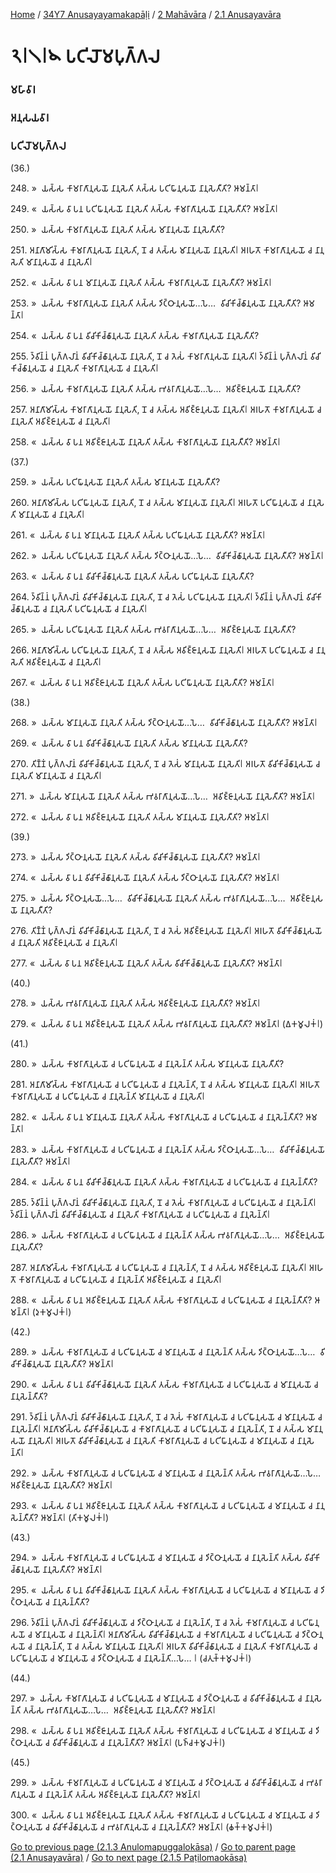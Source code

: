
[Home](/) / [34Y7 Anusayayamakapāḷi](../../../34Y7.md) / [2 Mahāvāra](../../2.md) / [2.1 Anusayavāra](../2.1.md)

# 𑁨𑁇𑁧𑁇𑁪 𑀧𑀝𑀺𑀮𑁄𑀫𑀧𑀼𑀕𑁆𑀕𑀮

### 𑀫𑀳𑀸𑀯𑀸𑀭

### 𑀅𑀦𑀼𑀲𑀬𑀯𑀸𑀭

### 𑀧𑀝𑀺𑀮𑁄𑀫𑀧𑀼𑀕𑁆𑀕𑀮

(36.)

248\. »  𑀬𑀲𑁆𑀲 𑀓𑀸𑀫𑀭𑀸𑀕𑀸𑀦𑀼𑀲𑀬𑁄 𑀦𑀸𑀦𑀼𑀲𑁂𑀢𑀺 𑀢𑀲𑁆𑀲 𑀧𑀝𑀺𑀖𑀸𑀦𑀼𑀲𑀬𑁄 𑀦𑀸𑀦𑀼𑀲𑁂𑀢𑀻𑀢𑀺? 𑀆𑀫𑀦𑁆𑀢𑀸𑁇

249\. «  𑀬𑀲𑁆𑀲 𑀯𑀸 𑀧𑀦 𑀧𑀝𑀺𑀖𑀸𑀦𑀼𑀲𑀬𑁄 𑀦𑀸𑀦𑀼𑀲𑁂𑀢𑀺 𑀢𑀲𑁆𑀲 𑀓𑀸𑀫𑀭𑀸𑀕𑀸𑀦𑀼𑀲𑀬𑁄 𑀦𑀸𑀦𑀼𑀲𑁂𑀢𑀻𑀢𑀺? 𑀆𑀫𑀦𑁆𑀢𑀸𑁇

250\. »  𑀬𑀲𑁆𑀲 𑀓𑀸𑀫𑀭𑀸𑀕𑀸𑀦𑀼𑀲𑀬𑁄 𑀦𑀸𑀦𑀼𑀲𑁂𑀢𑀺 𑀢𑀲𑁆𑀲 𑀫𑀸𑀦𑀸𑀦𑀼𑀲𑀬𑁄 𑀦𑀸𑀦𑀼𑀲𑁂𑀢𑀻𑀢𑀺?

251\. 𑀅𑀦𑀸𑀕𑀸𑀫𑀺𑀲𑁆𑀲 𑀓𑀸𑀫𑀭𑀸𑀕𑀸𑀦𑀼𑀲𑀬𑁄 𑀦𑀸𑀦𑀼𑀲𑁂𑀢𑀺, 𑀦𑁄 𑀘 𑀢𑀲𑁆𑀲 𑀫𑀸𑀦𑀸𑀦𑀼𑀲𑀬𑁄 𑀦𑀸𑀦𑀼𑀲𑁂𑀢𑀺𑁇 𑀅𑀭𑀳𑀢𑁄 𑀓𑀸𑀫𑀭𑀸𑀕𑀸𑀦𑀼𑀲𑀬𑁄 𑀘 𑀦𑀸𑀦𑀼𑀲𑁂𑀢𑀺 𑀫𑀸𑀦𑀸𑀦𑀼𑀲𑀬𑁄 𑀘 𑀦𑀸𑀦𑀼𑀲𑁂𑀢𑀺𑁇

252\. «  𑀬𑀲𑁆𑀲 𑀯𑀸 𑀧𑀦 𑀫𑀸𑀦𑀸𑀦𑀼𑀲𑀬𑁄 𑀦𑀸𑀦𑀼𑀲𑁂𑀢𑀺 𑀢𑀲𑁆𑀲 𑀓𑀸𑀫𑀭𑀸𑀕𑀸𑀦𑀼𑀲𑀬𑁄 𑀦𑀸𑀦𑀼𑀲𑁂𑀢𑀻𑀢𑀺? 𑀆𑀫𑀦𑁆𑀢𑀸𑁇

253\. »  𑀬𑀲𑁆𑀲 𑀓𑀸𑀫𑀭𑀸𑀕𑀸𑀦𑀼𑀲𑀬𑁄 𑀦𑀸𑀦𑀼𑀲𑁂𑀢𑀺 𑀢𑀲𑁆𑀲 𑀤𑀺𑀝𑁆𑀞𑀸𑀦𑀼𑀲𑀬𑁄…𑀧𑁂…  𑀯𑀺𑀘𑀺𑀓𑀺𑀘𑁆𑀙𑀸𑀦𑀼𑀲𑀬𑁄 𑀦𑀸𑀦𑀼𑀲𑁂𑀢𑀻𑀢𑀺? 𑀆𑀫𑀦𑁆𑀢𑀸𑁇

254\. «  𑀬𑀲𑁆𑀲 𑀯𑀸 𑀧𑀦 𑀯𑀺𑀘𑀺𑀓𑀺𑀘𑁆𑀙𑀸𑀦𑀼𑀲𑀬𑁄 𑀦𑀸𑀦𑀼𑀲𑁂𑀢𑀺 𑀢𑀲𑁆𑀲 𑀓𑀸𑀫𑀭𑀸𑀕𑀸𑀦𑀼𑀲𑀬𑁄 𑀦𑀸𑀦𑀼𑀲𑁂𑀢𑀻𑀢𑀺?

255\. 𑀤𑁆𑀯𑀺𑀦𑁆𑀦𑀁 𑀧𑀼𑀕𑁆𑀕𑀮𑀸𑀦𑀁 𑀯𑀺𑀘𑀺𑀓𑀺𑀘𑁆𑀙𑀸𑀦𑀼𑀲𑀬𑁄 𑀦𑀸𑀦𑀼𑀲𑁂𑀢𑀺, 𑀦𑁄 𑀘 𑀢𑁂𑀲𑀁 𑀓𑀸𑀫𑀭𑀸𑀕𑀸𑀦𑀼𑀲𑀬𑁄 𑀦𑀸𑀦𑀼𑀲𑁂𑀢𑀺𑁇 𑀤𑁆𑀯𑀺𑀦𑁆𑀦𑀁 𑀧𑀼𑀕𑁆𑀕𑀮𑀸𑀦𑀁 𑀯𑀺𑀘𑀺𑀓𑀺𑀘𑁆𑀙𑀸𑀦𑀼𑀲𑀬𑁄 𑀘 𑀦𑀸𑀦𑀼𑀲𑁂𑀢𑀺 𑀓𑀸𑀫𑀭𑀸𑀕𑀸𑀦𑀼𑀲𑀬𑁄 𑀘 𑀦𑀸𑀦𑀼𑀲𑁂𑀢𑀺𑁇

256\. »  𑀬𑀲𑁆𑀲 𑀓𑀸𑀫𑀭𑀸𑀕𑀸𑀦𑀼𑀲𑀬𑁄 𑀦𑀸𑀦𑀼𑀲𑁂𑀢𑀺 𑀢𑀲𑁆𑀲 𑀪𑀯𑀭𑀸𑀕𑀸𑀦𑀼𑀲𑀬𑁄…𑀧𑁂…  𑀅𑀯𑀺𑀚𑁆𑀚𑀸𑀦𑀼𑀲𑀬𑁄 𑀦𑀸𑀦𑀼𑀲𑁂𑀢𑀻𑀢𑀺?

257\. 𑀅𑀦𑀸𑀕𑀸𑀫𑀺𑀲𑁆𑀲 𑀓𑀸𑀫𑀭𑀸𑀕𑀸𑀦𑀼𑀲𑀬𑁄 𑀦𑀸𑀦𑀼𑀲𑁂𑀢𑀺, 𑀦𑁄 𑀘 𑀢𑀲𑁆𑀲 𑀅𑀯𑀺𑀚𑁆𑀚𑀸𑀦𑀼𑀲𑀬𑁄 𑀦𑀸𑀦𑀼𑀲𑁂𑀢𑀺𑁇 𑀅𑀭𑀳𑀢𑁄 𑀓𑀸𑀫𑀭𑀸𑀕𑀸𑀦𑀼𑀲𑀬𑁄 𑀘 𑀦𑀸𑀦𑀼𑀲𑁂𑀢𑀺 𑀅𑀯𑀺𑀚𑁆𑀚𑀸𑀦𑀼𑀲𑀬𑁄 𑀘 𑀦𑀸𑀦𑀼𑀲𑁂𑀢𑀺𑁇

258\. «  𑀬𑀲𑁆𑀲 𑀯𑀸 𑀧𑀦 𑀅𑀯𑀺𑀚𑁆𑀚𑀸𑀦𑀼𑀲𑀬𑁄 𑀦𑀸𑀦𑀼𑀲𑁂𑀢𑀺 𑀢𑀲𑁆𑀲 𑀓𑀸𑀫𑀭𑀸𑀕𑀸𑀦𑀼𑀲𑀬𑁄 𑀦𑀸𑀦𑀼𑀲𑁂𑀢𑀻𑀢𑀺? 𑀆𑀫𑀦𑁆𑀢𑀸𑁇

(37.)

259\. »  𑀬𑀲𑁆𑀲 𑀧𑀝𑀺𑀖𑀸𑀦𑀼𑀲𑀬𑁄 𑀦𑀸𑀦𑀼𑀲𑁂𑀢𑀺 𑀢𑀲𑁆𑀲 𑀫𑀸𑀦𑀸𑀦𑀼𑀲𑀬𑁄 𑀦𑀸𑀦𑀼𑀲𑁂𑀢𑀻𑀢𑀺?

260\. 𑀅𑀦𑀸𑀕𑀸𑀫𑀺𑀲𑁆𑀲 𑀧𑀝𑀺𑀖𑀸𑀦𑀼𑀲𑀬𑁄 𑀦𑀸𑀦𑀼𑀲𑁂𑀢𑀺, 𑀦𑁄 𑀘 𑀢𑀲𑁆𑀲 𑀫𑀸𑀦𑀸𑀦𑀼𑀲𑀬𑁄 𑀦𑀸𑀦𑀼𑀲𑁂𑀢𑀺𑁇 𑀅𑀭𑀳𑀢𑁄 𑀧𑀝𑀺𑀖𑀸𑀦𑀼𑀲𑀬𑁄 𑀘 𑀦𑀸𑀦𑀼𑀲𑁂𑀢𑀺 𑀫𑀸𑀦𑀸𑀦𑀼𑀲𑀬𑁄 𑀘 𑀦𑀸𑀦𑀼𑀲𑁂𑀢𑀺𑁇

261\. «  𑀬𑀲𑁆𑀲 𑀯𑀸 𑀧𑀦 𑀫𑀸𑀦𑀸𑀦𑀼𑀲𑀬𑁄 𑀦𑀸𑀦𑀼𑀲𑁂𑀢𑀺 𑀢𑀲𑁆𑀲 𑀧𑀝𑀺𑀖𑀸𑀦𑀼𑀲𑀬𑁄 𑀦𑀸𑀦𑀼𑀲𑁂𑀢𑀻𑀢𑀺? 𑀆𑀫𑀦𑁆𑀢𑀸𑁇

262\. »  𑀬𑀲𑁆𑀲 𑀧𑀝𑀺𑀖𑀸𑀦𑀼𑀲𑀬𑁄 𑀦𑀸𑀦𑀼𑀲𑁂𑀢𑀺 𑀢𑀲𑁆𑀲 𑀤𑀺𑀝𑁆𑀞𑀸𑀦𑀼𑀲𑀬𑁄…𑀧𑁂…  𑀯𑀺𑀘𑀺𑀓𑀺𑀘𑁆𑀙𑀸𑀦𑀼𑀲𑀬𑁄 𑀦𑀸𑀦𑀼𑀲𑁂𑀢𑀻𑀢𑀺? 𑀆𑀫𑀦𑁆𑀢𑀸𑁇

263\. «  𑀬𑀲𑁆𑀲 𑀯𑀸 𑀧𑀦 𑀯𑀺𑀘𑀺𑀓𑀺𑀘𑁆𑀙𑀸𑀦𑀼𑀲𑀬𑁄 𑀦𑀸𑀦𑀼𑀲𑁂𑀢𑀺 𑀢𑀲𑁆𑀲 𑀧𑀝𑀺𑀖𑀸𑀦𑀼𑀲𑀬𑁄 𑀦𑀸𑀦𑀼𑀲𑁂𑀢𑀻𑀢𑀺?

264\. 𑀤𑁆𑀯𑀺𑀦𑁆𑀦𑀁 𑀧𑀼𑀕𑁆𑀕𑀮𑀸𑀦𑀁 𑀯𑀺𑀘𑀺𑀓𑀺𑀘𑁆𑀙𑀸𑀦𑀼𑀲𑀬𑁄 𑀦𑀸𑀦𑀼𑀲𑁂𑀢𑀺, 𑀦𑁄 𑀘 𑀢𑁂𑀲𑀁 𑀧𑀝𑀺𑀖𑀸𑀦𑀼𑀲𑀬𑁄 𑀦𑀸𑀦𑀼𑀲𑁂𑀢𑀺𑁇 𑀤𑁆𑀯𑀺𑀦𑁆𑀦𑀁 𑀧𑀼𑀕𑁆𑀕𑀮𑀸𑀦𑀁 𑀯𑀺𑀘𑀺𑀓𑀺𑀘𑁆𑀙𑀸𑀦𑀼𑀲𑀬𑁄 𑀘 𑀦𑀸𑀦𑀼𑀲𑁂𑀢𑀺 𑀧𑀝𑀺𑀖𑀸𑀦𑀼𑀲𑀬𑁄 𑀘 𑀦𑀸𑀦𑀼𑀲𑁂𑀢𑀺𑁇

265\. »  𑀬𑀲𑁆𑀲 𑀧𑀝𑀺𑀖𑀸𑀦𑀼𑀲𑀬𑁄 𑀦𑀸𑀦𑀼𑀲𑁂𑀢𑀺 𑀢𑀲𑁆𑀲 𑀪𑀯𑀭𑀸𑀕𑀸𑀦𑀼𑀲𑀬𑁄…𑀧𑁂…  𑀅𑀯𑀺𑀚𑁆𑀚𑀸𑀦𑀼𑀲𑀬𑁄 𑀦𑀸𑀦𑀼𑀲𑁂𑀢𑀻𑀢𑀺?

266\. 𑀅𑀦𑀸𑀕𑀸𑀫𑀺𑀲𑁆𑀲 𑀧𑀝𑀺𑀖𑀸𑀦𑀼𑀲𑀬𑁄 𑀦𑀸𑀦𑀼𑀲𑁂𑀢𑀺, 𑀦𑁄 𑀘 𑀢𑀲𑁆𑀲 𑀅𑀯𑀺𑀚𑁆𑀚𑀸𑀦𑀼𑀲𑀬𑁄 𑀦𑀸𑀦𑀼𑀲𑁂𑀢𑀺𑁇 𑀅𑀭𑀳𑀢𑁄 𑀧𑀝𑀺𑀖𑀸𑀦𑀼𑀲𑀬𑁄 𑀘 𑀦𑀸𑀦𑀼𑀲𑁂𑀢𑀺 𑀅𑀯𑀺𑀚𑁆𑀚𑀸𑀦𑀼𑀲𑀬𑁄 𑀘 𑀦𑀸𑀦𑀼𑀲𑁂𑀢𑀺𑁇

267\. «  𑀬𑀲𑁆𑀲 𑀯𑀸 𑀧𑀦 𑀅𑀯𑀺𑀚𑁆𑀚𑀸𑀦𑀼𑀲𑀬𑁄 𑀦𑀸𑀦𑀼𑀲𑁂𑀢𑀺 𑀢𑀲𑁆𑀲 𑀧𑀝𑀺𑀖𑀸𑀦𑀼𑀲𑀬𑁄 𑀦𑀸𑀦𑀼𑀲𑁂𑀢𑀻𑀢𑀺? 𑀆𑀫𑀦𑁆𑀢𑀸𑁇

(38.)

268\. »  𑀬𑀲𑁆𑀲 𑀫𑀸𑀦𑀸𑀦𑀼𑀲𑀬𑁄 𑀦𑀸𑀦𑀼𑀲𑁂𑀢𑀺 𑀢𑀲𑁆𑀲 𑀤𑀺𑀝𑁆𑀞𑀸𑀦𑀼𑀲𑀬𑁄…𑀧𑁂…  𑀯𑀺𑀘𑀺𑀓𑀺𑀘𑁆𑀙𑀸𑀦𑀼𑀲𑀬𑁄 𑀦𑀸𑀦𑀼𑀲𑁂𑀢𑀻𑀢𑀺? 𑀆𑀫𑀦𑁆𑀢𑀸𑁇

269\. «  𑀬𑀲𑁆𑀲 𑀯𑀸 𑀧𑀦 𑀯𑀺𑀘𑀺𑀓𑀺𑀘𑁆𑀙𑀸𑀦𑀼𑀲𑀬𑁄 𑀦𑀸𑀦𑀼𑀲𑁂𑀢𑀺 𑀢𑀲𑁆𑀲 𑀫𑀸𑀦𑀸𑀦𑀼𑀲𑀬𑁄 𑀦𑀸𑀦𑀼𑀲𑁂𑀢𑀻𑀢𑀺?

270\. 𑀢𑀺𑀡𑁆𑀡𑀁 𑀧𑀼𑀕𑁆𑀕𑀮𑀸𑀦𑀁 𑀯𑀺𑀘𑀺𑀓𑀺𑀘𑁆𑀙𑀸𑀦𑀼𑀲𑀬𑁄 𑀦𑀸𑀦𑀼𑀲𑁂𑀢𑀺, 𑀦𑁄 𑀘 𑀢𑁂𑀲𑀁 𑀫𑀸𑀦𑀸𑀦𑀼𑀲𑀬𑁄 𑀦𑀸𑀦𑀼𑀲𑁂𑀢𑀺𑁇 𑀅𑀭𑀳𑀢𑁄 𑀯𑀺𑀘𑀺𑀓𑀺𑀘𑁆𑀙𑀸𑀦𑀼𑀲𑀬𑁄 𑀘 𑀦𑀸𑀦𑀼𑀲𑁂𑀢𑀺 𑀫𑀸𑀦𑀸𑀦𑀼𑀲𑀬𑁄 𑀘 𑀦𑀸𑀦𑀼𑀲𑁂𑀢𑀺𑁇

271\. »  𑀬𑀲𑁆𑀲 𑀫𑀸𑀦𑀸𑀦𑀼𑀲𑀬𑁄 𑀦𑀸𑀦𑀼𑀲𑁂𑀢𑀺 𑀢𑀲𑁆𑀲 𑀪𑀯𑀭𑀸𑀕𑀸𑀦𑀼𑀲𑀬𑁄…𑀧𑁂…  𑀅𑀯𑀺𑀚𑁆𑀚𑀸𑀦𑀼𑀲𑀬𑁄 𑀦𑀸𑀦𑀼𑀲𑁂𑀢𑀻𑀢𑀺? 𑀆𑀫𑀦𑁆𑀢𑀸𑁇

272\. «  𑀬𑀲𑁆𑀲 𑀯𑀸 𑀧𑀦 𑀅𑀯𑀺𑀚𑁆𑀚𑀸𑀦𑀼𑀲𑀬𑁄 𑀦𑀸𑀦𑀼𑀲𑁂𑀢𑀺 𑀢𑀲𑁆𑀲 𑀫𑀸𑀦𑀸𑀦𑀼𑀲𑀬𑁄 𑀦𑀸𑀦𑀼𑀲𑁂𑀢𑀻𑀢𑀺? 𑀆𑀫𑀦𑁆𑀢𑀸𑁇

(39.)

273\. »  𑀬𑀲𑁆𑀲 𑀤𑀺𑀝𑁆𑀞𑀸𑀦𑀼𑀲𑀬𑁄 𑀦𑀸𑀦𑀼𑀲𑁂𑀢𑀺 𑀢𑀲𑁆𑀲 𑀯𑀺𑀘𑀺𑀓𑀺𑀘𑁆𑀙𑀸𑀦𑀼𑀲𑀬𑁄 𑀦𑀸𑀦𑀼𑀲𑁂𑀢𑀻𑀢𑀺? 𑀆𑀫𑀦𑁆𑀢𑀸𑁇

274\. «  𑀬𑀲𑁆𑀲 𑀯𑀸 𑀧𑀦 𑀯𑀺𑀘𑀺𑀓𑀺𑀘𑁆𑀙𑀸𑀦𑀼𑀲𑀬𑁄 𑀦𑀸𑀦𑀼𑀲𑁂𑀢𑀺 𑀢𑀲𑁆𑀲 𑀤𑀺𑀝𑁆𑀞𑀸𑀦𑀼𑀲𑀬𑁄 𑀦𑀸𑀦𑀼𑀲𑁂𑀢𑀻𑀢𑀺? 𑀆𑀫𑀦𑁆𑀢𑀸𑁇

275\. »  𑀬𑀲𑁆𑀲 𑀤𑀺𑀝𑁆𑀞𑀸𑀦𑀼𑀲𑀬𑁄…𑀧𑁂…  𑀯𑀺𑀘𑀺𑀓𑀺𑀘𑁆𑀙𑀸𑀦𑀼𑀲𑀬𑁄 𑀦𑀸𑀦𑀼𑀲𑁂𑀢𑀺 𑀢𑀲𑁆𑀲 𑀪𑀯𑀭𑀸𑀕𑀸𑀦𑀼𑀲𑀬𑁄…𑀧𑁂…  𑀅𑀯𑀺𑀚𑁆𑀚𑀸𑀦𑀼𑀲𑀬𑁄 𑀦𑀸𑀦𑀼𑀲𑁂𑀢𑀻𑀢𑀺?

276\. 𑀢𑀺𑀡𑁆𑀡𑀁 𑀧𑀼𑀕𑁆𑀕𑀮𑀸𑀦𑀁 𑀯𑀺𑀘𑀺𑀓𑀺𑀘𑁆𑀙𑀸𑀦𑀼𑀲𑀬𑁄 𑀦𑀸𑀦𑀼𑀲𑁂𑀢𑀺, 𑀦𑁄 𑀘 𑀢𑁂𑀲𑀁 𑀅𑀯𑀺𑀚𑁆𑀚𑀸𑀦𑀼𑀲𑀬𑁄 𑀦𑀸𑀦𑀼𑀲𑁂𑀢𑀺𑁇 𑀅𑀭𑀳𑀢𑁄 𑀯𑀺𑀘𑀺𑀓𑀺𑀘𑁆𑀙𑀸𑀦𑀼𑀲𑀬𑁄 𑀘 𑀦𑀸𑀦𑀼𑀲𑁂𑀢𑀺 𑀅𑀯𑀺𑀚𑁆𑀚𑀸𑀦𑀼𑀲𑀬𑁄 𑀘 𑀦𑀸𑀦𑀼𑀲𑁂𑀢𑀺𑁇

277\. «  𑀬𑀲𑁆𑀲 𑀯𑀸 𑀧𑀦 𑀅𑀯𑀺𑀚𑁆𑀚𑀸𑀦𑀼𑀲𑀬𑁄 𑀦𑀸𑀦𑀼𑀲𑁂𑀢𑀺 𑀢𑀲𑁆𑀲 𑀯𑀺𑀘𑀺𑀓𑀺𑀘𑁆𑀙𑀸𑀦𑀼𑀲𑀬𑁄 𑀦𑀸𑀦𑀼𑀲𑁂𑀢𑀻𑀢𑀺? 𑀆𑀫𑀦𑁆𑀢𑀸𑁇

(40.)

278\. »  𑀬𑀲𑁆𑀲 𑀪𑀯𑀭𑀸𑀕𑀸𑀦𑀼𑀲𑀬𑁄 𑀦𑀸𑀦𑀼𑀲𑁂𑀢𑀺 𑀢𑀲𑁆𑀲 𑀅𑀯𑀺𑀚𑁆𑀚𑀸𑀦𑀼𑀲𑀬𑁄 𑀦𑀸𑀦𑀼𑀲𑁂𑀢𑀻𑀢𑀺? 𑀆𑀫𑀦𑁆𑀢𑀸𑁇

279\. «  𑀬𑀲𑁆𑀲 𑀯𑀸 𑀧𑀦 𑀅𑀯𑀺𑀚𑁆𑀚𑀸𑀦𑀼𑀲𑀬𑁄 𑀦𑀸𑀦𑀼𑀲𑁂𑀢𑀺 𑀢𑀲𑁆𑀲 𑀪𑀯𑀭𑀸𑀕𑀸𑀦𑀼𑀲𑀬𑁄 𑀦𑀸𑀦𑀼𑀲𑁂𑀢𑀻𑀢𑀺? 𑀆𑀫𑀦𑁆𑀢𑀸𑁇 (𑀏𑀓𑀫𑀽𑀮𑀓𑀁𑁇)

(41.)

280\. »  𑀬𑀲𑁆𑀲 𑀓𑀸𑀫𑀭𑀸𑀕𑀸𑀦𑀼𑀲𑀬𑁄 𑀘 𑀧𑀝𑀺𑀖𑀸𑀦𑀼𑀲𑀬𑁄 𑀘 𑀦𑀸𑀦𑀼𑀲𑁂𑀦𑁆𑀢𑀺 𑀢𑀲𑁆𑀲 𑀫𑀸𑀦𑀸𑀦𑀼𑀲𑀬𑁄 𑀦𑀸𑀦𑀼𑀲𑁂𑀢𑀻𑀢𑀺?

281\. 𑀅𑀦𑀸𑀕𑀸𑀫𑀺𑀲𑁆𑀲 𑀓𑀸𑀫𑀭𑀸𑀕𑀸𑀦𑀼𑀲𑀬𑁄 𑀘 𑀧𑀝𑀺𑀖𑀸𑀦𑀼𑀲𑀬𑁄 𑀘 𑀦𑀸𑀦𑀼𑀲𑁂𑀦𑁆𑀢𑀺, 𑀦𑁄 𑀘 𑀢𑀲𑁆𑀲 𑀫𑀸𑀦𑀸𑀦𑀼𑀲𑀬𑁄 𑀦𑀸𑀦𑀼𑀲𑁂𑀢𑀺𑁇 𑀅𑀭𑀳𑀢𑁄 𑀓𑀸𑀫𑀭𑀸𑀕𑀸𑀦𑀼𑀲𑀬𑁄 𑀘 𑀧𑀝𑀺𑀖𑀸𑀦𑀼𑀲𑀬𑁄 𑀘 𑀦𑀸𑀦𑀼𑀲𑁂𑀦𑁆𑀢𑀺 𑀫𑀸𑀦𑀸𑀦𑀼𑀲𑀬𑁄 𑀘 𑀦𑀸𑀦𑀼𑀲𑁂𑀢𑀺𑁇

282\. «  𑀬𑀲𑁆𑀲 𑀯𑀸 𑀧𑀦 𑀫𑀸𑀦𑀸𑀦𑀼𑀲𑀬𑁄 𑀦𑀸𑀦𑀼𑀲𑁂𑀢𑀺 𑀢𑀲𑁆𑀲 𑀓𑀸𑀫𑀭𑀸𑀕𑀸𑀦𑀼𑀲𑀬𑁄 𑀘 𑀧𑀝𑀺𑀖𑀸𑀦𑀼𑀲𑀬𑁄 𑀘 𑀦𑀸𑀦𑀼𑀲𑁂𑀦𑁆𑀢𑀻𑀢𑀺? 𑀆𑀫𑀦𑁆𑀢𑀸𑁇

283\. »  𑀬𑀲𑁆𑀲 𑀓𑀸𑀫𑀭𑀸𑀕𑀸𑀦𑀼𑀲𑀬𑁄 𑀘 𑀧𑀝𑀺𑀖𑀸𑀦𑀼𑀲𑀬𑁄 𑀘 𑀦𑀸𑀦𑀼𑀲𑁂𑀦𑁆𑀢𑀺 𑀢𑀲𑁆𑀲 𑀤𑀺𑀝𑁆𑀞𑀸𑀦𑀼𑀲𑀬𑁄…𑀧𑁂…  𑀯𑀺𑀘𑀺𑀓𑀺𑀘𑁆𑀙𑀸𑀦𑀼𑀲𑀬𑁄 𑀦𑀸𑀦𑀼𑀲𑁂𑀢𑀻𑀢𑀺? 𑀆𑀫𑀦𑁆𑀢𑀸𑁇

284\. «  𑀬𑀲𑁆𑀲 𑀯𑀸 𑀧𑀦 𑀯𑀺𑀘𑀺𑀓𑀺𑀘𑁆𑀙𑀸𑀦𑀼𑀲𑀬𑁄 𑀦𑀸𑀦𑀼𑀲𑁂𑀢𑀺 𑀢𑀲𑁆𑀲 𑀓𑀸𑀫𑀭𑀸𑀕𑀸𑀦𑀼𑀲𑀬𑁄 𑀘 𑀧𑀝𑀺𑀖𑀸𑀦𑀼𑀲𑀬𑁄 𑀘 𑀦𑀸𑀦𑀼𑀲𑁂𑀦𑁆𑀢𑀻𑀢𑀺?

285\. 𑀤𑁆𑀯𑀺𑀦𑁆𑀦𑀁 𑀧𑀼𑀕𑁆𑀕𑀮𑀸𑀦𑀁 𑀯𑀺𑀘𑀺𑀓𑀺𑀘𑁆𑀙𑀸𑀦𑀼𑀲𑀬𑁄 𑀦𑀸𑀦𑀼𑀲𑁂𑀢𑀺, 𑀦𑁄 𑀘 𑀢𑁂𑀲𑀁 𑀓𑀸𑀫𑀭𑀸𑀕𑀸𑀦𑀼𑀲𑀬𑁄 𑀘 𑀧𑀝𑀺𑀖𑀸𑀦𑀼𑀲𑀬𑁄 𑀘 𑀦𑀸𑀦𑀼𑀲𑁂𑀦𑁆𑀢𑀺𑁇 𑀤𑁆𑀯𑀺𑀦𑁆𑀦𑀁 𑀧𑀼𑀕𑁆𑀕𑀮𑀸𑀦𑀁 𑀯𑀺𑀘𑀺𑀓𑀺𑀘𑁆𑀙𑀸𑀦𑀼𑀲𑀬𑁄 𑀘 𑀦𑀸𑀦𑀼𑀲𑁂𑀢𑀺 𑀓𑀸𑀫𑀭𑀸𑀕𑀸𑀦𑀼𑀲𑀬𑁄 𑀘 𑀧𑀝𑀺𑀖𑀸𑀦𑀼𑀲𑀬𑁄 𑀘 𑀦𑀸𑀦𑀼𑀲𑁂𑀦𑁆𑀢𑀺𑁇

286\. »  𑀬𑀲𑁆𑀲 𑀓𑀸𑀫𑀭𑀸𑀕𑀸𑀦𑀼𑀲𑀬𑁄 𑀘 𑀧𑀝𑀺𑀖𑀸𑀦𑀼𑀲𑀬𑁄 𑀘 𑀦𑀸𑀦𑀼𑀲𑁂𑀦𑁆𑀢𑀺 𑀢𑀲𑁆𑀲 𑀪𑀯𑀭𑀸𑀕𑀸𑀦𑀼𑀲𑀬𑁄…𑀧𑁂…  𑀅𑀯𑀺𑀚𑁆𑀚𑀸𑀦𑀼𑀲𑀬𑁄 𑀦𑀸𑀦𑀼𑀲𑁂𑀢𑀻𑀢𑀺?

287\. 𑀅𑀦𑀸𑀕𑀸𑀫𑀺𑀲𑁆𑀲 𑀓𑀸𑀫𑀭𑀸𑀕𑀸𑀦𑀼𑀲𑀬𑁄 𑀘 𑀧𑀝𑀺𑀖𑀸𑀦𑀼𑀲𑀬𑁄 𑀘 𑀦𑀸𑀦𑀼𑀲𑁂𑀦𑁆𑀢𑀺, 𑀦𑁄 𑀘 𑀢𑀲𑁆𑀲 𑀅𑀯𑀺𑀚𑁆𑀚𑀸𑀦𑀼𑀲𑀬𑁄 𑀦𑀸𑀦𑀼𑀲𑁂𑀢𑀺𑁇 𑀅𑀭𑀳𑀢𑁄 𑀓𑀸𑀫𑀭𑀸𑀕𑀸𑀦𑀼𑀲𑀬𑁄 𑀘 𑀧𑀝𑀺𑀖𑀸𑀦𑀼𑀲𑀬𑁄 𑀘 𑀦𑀸𑀦𑀼𑀲𑁂𑀦𑁆𑀢𑀺 𑀅𑀯𑀺𑀚𑁆𑀚𑀸𑀦𑀼𑀲𑀬𑁄 𑀘 𑀦𑀸𑀦𑀼𑀲𑁂𑀢𑀺𑁇

288\. «  𑀬𑀲𑁆𑀲 𑀯𑀸 𑀧𑀦 𑀅𑀯𑀺𑀚𑁆𑀚𑀸𑀦𑀼𑀲𑀬𑁄 𑀦𑀸𑀦𑀼𑀲𑁂𑀢𑀺 𑀢𑀲𑁆𑀲 𑀓𑀸𑀫𑀭𑀸𑀕𑀸𑀦𑀼𑀲𑀬𑁄 𑀘 𑀧𑀝𑀺𑀖𑀸𑀦𑀼𑀲𑀬𑁄 𑀘 𑀦𑀸𑀦𑀼𑀲𑁂𑀦𑁆𑀢𑀻𑀢𑀺? 𑀆𑀫𑀦𑁆𑀢𑀸𑁇 (𑀤𑀼𑀓𑀫𑀽𑀮𑀓𑀁𑁇)

(42.)

289\. »  𑀬𑀲𑁆𑀲 𑀓𑀸𑀫𑀭𑀸𑀕𑀸𑀦𑀼𑀲𑀬𑁄 𑀘 𑀧𑀝𑀺𑀖𑀸𑀦𑀼𑀲𑀬𑁄 𑀘 𑀫𑀸𑀦𑀸𑀦𑀼𑀲𑀬𑁄 𑀘 𑀦𑀸𑀦𑀼𑀲𑁂𑀦𑁆𑀢𑀺 𑀢𑀲𑁆𑀲 𑀤𑀺𑀝𑁆𑀞𑀸𑀦𑀼𑀲𑀬𑁄…𑀧𑁂…  𑀯𑀺𑀘𑀺𑀓𑀺𑀘𑁆𑀙𑀸𑀦𑀼𑀲𑀬𑁄 𑀦𑀸𑀦𑀼𑀲𑁂𑀢𑀻𑀢𑀺? 𑀆𑀫𑀦𑁆𑀢𑀸𑁇

290\. «  𑀬𑀲𑁆𑀲 𑀯𑀸 𑀧𑀦 𑀯𑀺𑀘𑀺𑀓𑀺𑀘𑁆𑀙𑀸𑀦𑀼𑀲𑀬𑁄 𑀦𑀸𑀦𑀼𑀲𑁂𑀢𑀺 𑀢𑀲𑁆𑀲 𑀓𑀸𑀫𑀭𑀸𑀕𑀸𑀦𑀼𑀲𑀬𑁄 𑀘 𑀧𑀝𑀺𑀖𑀸𑀦𑀼𑀲𑀬𑁄 𑀘 𑀫𑀸𑀦𑀸𑀦𑀼𑀲𑀬𑁄 𑀘 𑀦𑀸𑀦𑀼𑀲𑁂𑀦𑁆𑀢𑀻𑀢𑀺?

291\. 𑀤𑁆𑀯𑀺𑀦𑁆𑀦𑀁 𑀧𑀼𑀕𑁆𑀕𑀮𑀸𑀦𑀁 𑀯𑀺𑀘𑀺𑀓𑀺𑀘𑁆𑀙𑀸𑀦𑀼𑀲𑀬𑁄 𑀦𑀸𑀦𑀼𑀲𑁂𑀢𑀺, 𑀦𑁄 𑀘 𑀢𑁂𑀲𑀁 𑀓𑀸𑀫𑀭𑀸𑀕𑀸𑀦𑀼𑀲𑀬𑁄 𑀘 𑀧𑀝𑀺𑀖𑀸𑀦𑀼𑀲𑀬𑁄 𑀘 𑀫𑀸𑀦𑀸𑀦𑀼𑀲𑀬𑁄 𑀘 𑀦𑀸𑀦𑀼𑀲𑁂𑀦𑁆𑀢𑀺𑁇 𑀅𑀦𑀸𑀕𑀸𑀫𑀺𑀲𑁆𑀲 𑀯𑀺𑀘𑀺𑀓𑀺𑀘𑁆𑀙𑀸𑀦𑀼𑀲𑀬𑁄 𑀘 𑀓𑀸𑀫𑀭𑀸𑀕𑀸𑀦𑀼𑀲𑀬𑁄 𑀘 𑀧𑀝𑀺𑀖𑀸𑀦𑀼𑀲𑀬𑁄 𑀘 𑀦𑀸𑀦𑀼𑀲𑁂𑀦𑁆𑀢𑀺, 𑀦𑁄 𑀘 𑀢𑀲𑁆𑀲 𑀫𑀸𑀦𑀸𑀦𑀼𑀲𑀬𑁄 𑀦𑀸𑀦𑀼𑀲𑁂𑀢𑀺𑁇 𑀅𑀭𑀳𑀢𑁄 𑀯𑀺𑀘𑀺𑀓𑀺𑀘𑁆𑀙𑀸𑀦𑀼𑀲𑀬𑁄 𑀘 𑀦𑀸𑀦𑀼𑀲𑁂𑀢𑀺 𑀓𑀸𑀫𑀭𑀸𑀕𑀸𑀦𑀼𑀲𑀬𑁄 𑀘 𑀧𑀝𑀺𑀖𑀸𑀦𑀼𑀲𑀬𑁄 𑀘 𑀫𑀸𑀦𑀸𑀦𑀼𑀲𑀬𑁄 𑀘 𑀦𑀸𑀦𑀼𑀲𑁂𑀦𑁆𑀢𑀺𑁇

292\. »  𑀬𑀲𑁆𑀲 𑀓𑀸𑀫𑀭𑀸𑀕𑀸𑀦𑀼𑀲𑀬𑁄 𑀘 𑀧𑀝𑀺𑀖𑀸𑀦𑀼𑀲𑀬𑁄 𑀘 𑀫𑀸𑀦𑀸𑀦𑀼𑀲𑀬𑁄 𑀘 𑀦𑀸𑀦𑀼𑀲𑁂𑀦𑁆𑀢𑀺 𑀢𑀲𑁆𑀲 𑀪𑀯𑀭𑀸𑀕𑀸𑀦𑀼𑀲𑀬𑁄…𑀧𑁂…  𑀅𑀯𑀺𑀚𑁆𑀚𑀸𑀦𑀼𑀲𑀬𑁄 𑀦𑀸𑀦𑀼𑀲𑁂𑀢𑀻𑀢𑀺? 𑀆𑀫𑀦𑁆𑀢𑀸𑁇

293\. «  𑀬𑀲𑁆𑀲 𑀯𑀸 𑀧𑀦 𑀅𑀯𑀺𑀚𑁆𑀚𑀸𑀦𑀼𑀲𑀬𑁄 𑀦𑀸𑀦𑀼𑀲𑁂𑀢𑀺 𑀢𑀲𑁆𑀲 𑀓𑀸𑀫𑀭𑀸𑀕𑀸𑀦𑀼𑀲𑀬𑁄 𑀘 𑀧𑀝𑀺𑀖𑀸𑀦𑀼𑀲𑀬𑁄 𑀘 𑀫𑀸𑀦𑀸𑀦𑀼𑀲𑀬𑁄 𑀘 𑀦𑀸𑀦𑀼𑀲𑁂𑀦𑁆𑀢𑀻𑀢𑀺? 𑀆𑀫𑀦𑁆𑀢𑀸𑁇 (𑀢𑀺𑀓𑀫𑀽𑀮𑀓𑀁𑁇)

(43.)

294\. »  𑀬𑀲𑁆𑀲 𑀓𑀸𑀫𑀭𑀸𑀕𑀸𑀦𑀼𑀲𑀬𑁄 𑀘 𑀧𑀝𑀺𑀖𑀸𑀦𑀼𑀲𑀬𑁄 𑀘 𑀫𑀸𑀦𑀸𑀦𑀼𑀲𑀬𑁄 𑀘 𑀤𑀺𑀝𑁆𑀞𑀸𑀦𑀼𑀲𑀬𑁄 𑀘 𑀦𑀸𑀦𑀼𑀲𑁂𑀦𑁆𑀢𑀺 𑀢𑀲𑁆𑀲 𑀯𑀺𑀘𑀺𑀓𑀺𑀘𑁆𑀙𑀸𑀦𑀼𑀲𑀬𑁄 𑀦𑀸𑀦𑀼𑀲𑁂𑀢𑀻𑀢𑀺? 𑀆𑀫𑀦𑁆𑀢𑀸𑁇

295\. «  𑀬𑀲𑁆𑀲 𑀯𑀸 𑀧𑀦 𑀯𑀺𑀘𑀺𑀓𑀺𑀘𑁆𑀙𑀸𑀦𑀼𑀲𑀬𑁄 𑀦𑀸𑀦𑀼𑀲𑁂𑀢𑀺 𑀢𑀲𑁆𑀲 𑀓𑀸𑀫𑀭𑀸𑀕𑀸𑀦𑀼𑀲𑀬𑁄 𑀘 𑀧𑀝𑀺𑀖𑀸𑀦𑀼𑀲𑀬𑁄 𑀘 𑀫𑀸𑀦𑀸𑀦𑀼𑀲𑀬𑁄 𑀘 𑀤𑀺𑀝𑁆𑀞𑀸𑀦𑀼𑀲𑀬𑁄 𑀘 𑀦𑀸𑀦𑀼𑀲𑁂𑀦𑁆𑀢𑀻𑀢𑀺?

296\. 𑀤𑁆𑀯𑀺𑀦𑁆𑀦𑀁 𑀧𑀼𑀕𑁆𑀕𑀮𑀸𑀦𑀁 𑀯𑀺𑀘𑀺𑀓𑀺𑀘𑁆𑀙𑀸𑀦𑀼𑀲𑀬𑁄 𑀘 𑀤𑀺𑀝𑁆𑀞𑀸𑀦𑀼𑀲𑀬𑁄 𑀘 𑀦𑀸𑀦𑀼𑀲𑁂𑀦𑁆𑀢𑀺, 𑀦𑁄 𑀘 𑀢𑁂𑀲𑀁 𑀓𑀸𑀫𑀭𑀸𑀕𑀸𑀦𑀼𑀲𑀬𑁄 𑀘 𑀧𑀝𑀺𑀖𑀸𑀦𑀼𑀲𑀬𑁄 𑀘 𑀫𑀸𑀦𑀸𑀦𑀼𑀲𑀬𑁄 𑀘 𑀦𑀸𑀦𑀼𑀲𑁂𑀦𑁆𑀢𑀺𑁇 𑀅𑀦𑀸𑀕𑀸𑀫𑀺𑀲𑁆𑀲 𑀯𑀺𑀘𑀺𑀓𑀺𑀘𑁆𑀙𑀸𑀦𑀼𑀲𑀬𑁄 𑀘 𑀓𑀸𑀫𑀭𑀸𑀕𑀸𑀦𑀼𑀲𑀬𑁄 𑀘 𑀧𑀝𑀺𑀖𑀸𑀦𑀼𑀲𑀬𑁄 𑀘 𑀤𑀺𑀝𑁆𑀞𑀸𑀦𑀼𑀲𑀬𑁄 𑀘 𑀦𑀸𑀦𑀼𑀲𑁂𑀦𑁆𑀢𑀺, 𑀦𑁄 𑀘 𑀢𑀲𑁆𑀲 𑀫𑀸𑀦𑀸𑀦𑀼𑀲𑀬𑁄 𑀦𑀸𑀦𑀼𑀲𑁂𑀢𑀺𑁇 𑀅𑀭𑀳𑀢𑁄 𑀯𑀺𑀘𑀺𑀓𑀺𑀘𑁆𑀙𑀸𑀦𑀼𑀲𑀬𑁄 𑀘 𑀦𑀸𑀦𑀼𑀲𑁂𑀢𑀺 𑀓𑀸𑀫𑀭𑀸𑀕𑀸𑀦𑀼𑀲𑀬𑁄 𑀘 𑀧𑀝𑀺𑀖𑀸𑀦𑀼𑀲𑀬𑁄 𑀘 𑀫𑀸𑀦𑀸𑀦𑀼𑀲𑀬𑁄 𑀘 𑀤𑀺𑀝𑁆𑀞𑀸𑀦𑀼𑀲𑀬𑁄 𑀘 𑀦𑀸𑀦𑀼𑀲𑁂𑀦𑁆𑀢𑀺…𑀧𑁂… 𑁇 (𑀘𑀢𑀼𑀓𑁆𑀓𑀫𑀽𑀮𑀓𑀁𑁇)

(44.)

297\. »  𑀬𑀲𑁆𑀲 𑀓𑀸𑀫𑀭𑀸𑀕𑀸𑀦𑀼𑀲𑀬𑁄 𑀘 𑀧𑀝𑀺𑀖𑀸𑀦𑀼𑀲𑀬𑁄 𑀘 𑀫𑀸𑀦𑀸𑀦𑀼𑀲𑀬𑁄 𑀘 𑀤𑀺𑀝𑁆𑀞𑀸𑀦𑀼𑀲𑀬𑁄 𑀘 𑀯𑀺𑀘𑀺𑀓𑀺𑀘𑁆𑀙𑀸𑀦𑀼𑀲𑀬𑁄 𑀘 𑀦𑀸𑀦𑀼𑀲𑁂𑀦𑁆𑀢𑀺 𑀢𑀲𑁆𑀲 𑀪𑀯𑀭𑀸𑀕𑀸𑀦𑀼𑀲𑀬𑁄…𑀧𑁂…  𑀅𑀯𑀺𑀚𑁆𑀚𑀸𑀦𑀼𑀲𑀬𑁄 𑀦𑀸𑀦𑀼𑀲𑁂𑀢𑀻𑀢𑀺? 𑀆𑀫𑀦𑁆𑀢𑀸𑁇

298\. «  𑀬𑀲𑁆𑀲 𑀯𑀸 𑀧𑀦 𑀅𑀯𑀺𑀚𑁆𑀚𑀸𑀦𑀼𑀲𑀬𑁄 𑀦𑀸𑀦𑀼𑀲𑁂𑀢𑀺 𑀢𑀲𑁆𑀲 𑀓𑀸𑀫𑀭𑀸𑀕𑀸𑀦𑀼𑀲𑀬𑁄 𑀘 𑀧𑀝𑀺𑀖𑀸𑀦𑀼𑀲𑀬𑁄 𑀘 𑀫𑀸𑀦𑀸𑀦𑀼𑀲𑀬𑁄 𑀘 𑀤𑀺𑀝𑁆𑀞𑀸𑀦𑀼𑀲𑀬𑁄 𑀘 𑀯𑀺𑀘𑀺𑀓𑀺𑀘𑁆𑀙𑀸𑀦𑀼𑀲𑀬𑁄 𑀘 𑀦𑀸𑀦𑀼𑀲𑁂𑀦𑁆𑀢𑀻𑀢𑀺? 𑀆𑀫𑀦𑁆𑀢𑀸𑁇 (𑀧𑀜𑁆𑀘𑀓𑀫𑀽𑀮𑀓𑀁𑁇)

(45.)

299\. »  𑀬𑀲𑁆𑀲 𑀓𑀸𑀫𑀭𑀸𑀕𑀸𑀦𑀼𑀲𑀬𑁄 𑀘 𑀧𑀝𑀺𑀖𑀸𑀦𑀼𑀲𑀬𑁄 𑀘 𑀫𑀸𑀦𑀸𑀦𑀼𑀲𑀬𑁄 𑀘 𑀤𑀺𑀝𑁆𑀞𑀸𑀦𑀼𑀲𑀬𑁄 𑀘 𑀯𑀺𑀘𑀺𑀓𑀺𑀘𑁆𑀙𑀸𑀦𑀼𑀲𑀬𑁄 𑀘 𑀪𑀯𑀭𑀸𑀕𑀸𑀦𑀼𑀲𑀬𑁄 𑀘 𑀦𑀸𑀦𑀼𑀲𑁂𑀦𑁆𑀢𑀺 𑀢𑀲𑁆𑀲 𑀅𑀯𑀺𑀚𑁆𑀚𑀸𑀦𑀼𑀲𑀬𑁄 𑀦𑀸𑀦𑀼𑀲𑁂𑀢𑀻𑀢𑀺? 𑀆𑀫𑀦𑁆𑀢𑀸𑁇

300\. «  𑀬𑀲𑁆𑀲 𑀯𑀸 𑀧𑀦 𑀅𑀯𑀺𑀚𑁆𑀚𑀸𑀦𑀼𑀲𑀬𑁄 𑀦𑀸𑀦𑀼𑀲𑁂𑀢𑀺 𑀢𑀲𑁆𑀲 𑀓𑀸𑀫𑀭𑀸𑀕𑀸𑀦𑀼𑀲𑀬𑁄 𑀘 𑀧𑀝𑀺𑀖𑀸𑀦𑀼𑀲𑀬𑁄 𑀘 𑀫𑀸𑀦𑀸𑀦𑀼𑀲𑀬𑁄 𑀘 𑀤𑀺𑀝𑁆𑀞𑀸𑀦𑀼𑀲𑀬𑁄 𑀘 𑀯𑀺𑀘𑀺𑀓𑀺𑀘𑁆𑀙𑀸𑀦𑀼𑀲𑀬𑁄 𑀘 𑀪𑀯𑀭𑀸𑀕𑀸𑀦𑀼𑀲𑀬𑁄 𑀘 𑀦𑀸𑀦𑀼𑀲𑁂𑀦𑁆𑀢𑀻𑀢𑀺? 𑀆𑀫𑀦𑁆𑀢𑀸𑁇 (𑀙𑀓𑁆𑀓𑀫𑀽𑀮𑀓𑀁𑁇)

[Go to previous page (2.1.3 Anulomapuggalokāsa)](2.1.3.md) / [Go to parent page (2.1 Anusayavāra)](../2.1.md) / [Go to next page (2.1.5 Paṭilomaokāsa)](2.1.5.md)


